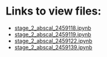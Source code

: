 # Links to view files:

* [stage_2_abscal_2459118.ipynb](https://nbviewer.jupyter.org/github/HERA-Team/H4C_Notebooks/blob/master/stage_2_abscal/stage_2_abscal_2459118.ipynb)
* [stage_2_abscal_2459119.ipynb](https://nbviewer.jupyter.org/github/HERA-Team/H4C_Notebooks/blob/master/stage_2_abscal/stage_2_abscal_2459119.ipynb)
* [stage_2_abscal_2459122.ipynb](https://nbviewer.jupyter.org/github/HERA-Team/H4C_Notebooks/blob/master/stage_2_abscal/stage_2_abscal_2459122.ipynb)
* [stage_2_abscal_2459139.ipynb](https://nbviewer.jupyter.org/github/HERA-Team/H4C_Notebooks/blob/master/stage_2_abscal/stage_2_abscal_2459139.ipynb)